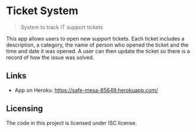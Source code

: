 # Ticket System
> System to track IT support tickets

This app allows users to open new support tickets. Each ticket includes a description, a category, the name of person who opened the ticket and the time and date it was opened. A user can then update the ticket so there is a record of how the issue was solved.


## Links

- App on Heroku: https://safe-mesa-85649.herokuapp.com/


## Licensing

The code in this project is licensed under ISC license.
